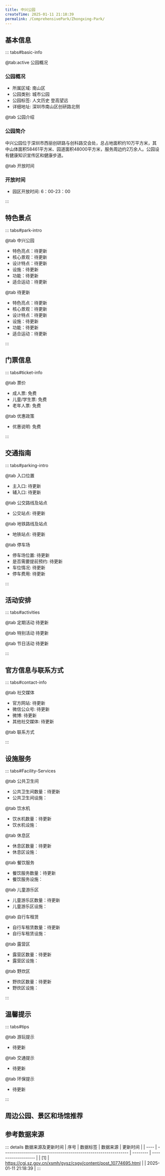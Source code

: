 ```yaml
---
title: 中兴公园
createTime: 2025-01-11 21:18:39
permalink: /ComprehensivePark/Zhongxing-Park/
---
```



<script setup>
import ImageSwiper from '/.vuepress/theme/components/ImageSwiper.vue'
// 轮播图数据
const swiperItems = [
    {
      link: 'https://cgj.sz.gov.cn/img/4/4005/4005709/10774695.jpg',
      title: '中兴公园',
      description: '中兴公园位于深圳市西丽创研路与创科路交会处，总占地面积约10万平方米，其中山体面积58461平方米、园道面积48000平方米，服务周边约2万余人。公园设有健康知识宣传区和健康步道。...',
      author: '深圳政府在线',
      date: '2025/01/11'
      },
  {
      link: 'https://cgj.sz.gov.cn/img/4/4005/4005709/10774695.jpg',
      title: '中兴公园',
      description: '中兴公园位于深圳市西丽创研路与创科路交会处，总占地面积约10万平方米，其中山体面积58461平方米、园道面积48000平方米，服务周边约2万余人。公园设有健康知识宣传区和健康步道。...',
      author: '深圳政府在线',
      date: '2025/01/11'
      }
]
// 配置项
const swiperConfig = {
  height: 500,
  showInfo: true
}
</script>
<!-- 轮播图组件 -->
<ImageSwiper :items="swiperItems" :config="swiperConfig" />



## 基本信息

::: tabs#basic-info

@tab:active 公园概况
### 公园概况
- 所属区域: 南山区
- 公园类别: 城市公园
- 公园标签: 人文历史 登高望远
- 详细地址: 深圳市南山区创研路北侧

@tab 公园介绍
### 公园简介
中兴公园位于深圳市西丽创研路与创科路交会处，总占地面积约10万平方米，其中山体面积58461平方米、园道面积48000平方米，服务周边约2万余人。公园设有健康知识宣传区和健康步道。

@tab 开放时间
### 开放时间
- 园区开放时间: 6：00-23：00

:::

## 特色景点

::: tabs#park-intro

@tab 中兴公园
<ImageCard
image="https://cgj.sz.gov.cn/images/index20230710_1.png"
    title="中兴公园"
    description=""
    date=""
    author="深圳政府在线"
/>


- 特色亮点：待更新
- 核心景观：待更新
- 设计特点：待更新
- 设施：待更新
- 功能：待更新
- 适合运动：待更新

@tab 待更新
<ImageCard
image="https://cgj.sz.gov.cn/images/index20230710_1.png"
    title="中兴公园"
    description=""
    date=""
    author="深圳政府在线"
/>


- 特色亮点：待更新
- 核心景观：待更新
- 设计特点：待更新
- 设施：待更新
- 功能：待更新
- 适合运动：待更新

:::

## 门票信息

::: tabs#ticket-info

@tab 票价
- 成人票: 免费
- 儿童/学生票: 免费
- 老年人票: 免费

@tab 优惠政策
- 优惠说明: 免费

:::

## 交通指南

::: tabs#parking-intro

@tab 入口位置
- 主入口: 待更新
- 辅入口: 待更新

@tab 公交路线及站点
- 公交站点: 待更新

@tab 地铁路线及站点
- 地铁站点: 待更新

@tab 停车场
- 停车场位置: 待更新
- 是否需要提前预约: 待更新
- 车位情况: 待更新
- 停车费用: 待更新

:::

## 活动安排

::: tabs#activities

@tab 定期活动
待更新

@tab 特别活动
待更新

@tab 节日活动
待更新

:::

## 官方信息与联系方式

::: tabs#contact-info

@tab 社交媒体
- 官方网站: 待更新
- 微信公众号: 待更新
- 微博: 待更新
- 其他社交媒体: 待更新

@tab 联系方式

:::

## 设施服务

::: tabs#Facility-Services

@tab 公共卫生间
- 公共卫生间数量：待更新
- 公共卫生间设施：

@tab 饮水机
- 饮水机数量：待更新
- 饮水机设施：

@tab 休息区
- 休息区数量：待更新
- 休息区设施：

@tab 餐饮服务
- 餐饮服务数量：待更新
- 餐饮服务设施：

@tab 儿童游乐区
- 儿童游乐区数量：待更新
- 儿童游乐区设施：

@tab 自行车租赁
- 自行车租赁数量：待更新
- 自行车租赁设施：

@tab 露营区
- 露营区数量：待更新
- 露营区设施：

@tab 野炊区
- 野炊区数量：待更新
- 野炊区设施：

:::

## 温馨提示

::: tabs#tips

@tab 游玩提示
- 待更新

@tab 交通提示
- 待更新

@tab 环保提示
- 待更新

:::

## 周边公园、景区和场馆推荐

<CardGrid>
  <ImageCard
        image="https://cgj.sz.gov.cn/img/4/4005/4005713/10774699.jpg"
        title="桂花路都市公园"
        description="桂花路都市公园是福田区贯彻全市绿化工作大会精神而精心打造的重点民生绿化工程。公园带位于深圳南北城市中心轴线的南端，向西连接红树林保护区，东侧连接福田口岸，全长1.5公里，总面积约10万平方米。"
        href="/ComprehensivePark/Guihua-Road-Urban-Park/"
        author="待更新"
        date="2025/01/02"
      />
      <ImageCard
        image="https://cgj.sz.gov.cn/img/4/4005/4005713/10774699.jpg"
        title="桂花路都市公园"
        description="桂花路都市公园是福田区贯彻全市绿化工作大会精神而精心打造的重点民生绿化工程。公园带位于深圳南北城市中心轴线的南端，向西连接红树林保护区，东侧连接福田口岸，全长1.5公里，总面积约10万平方米。"
        href="/ComprehensivePark/Guihua-Road-Urban-Park/"
        author="待更新"
        date="2025/01/02"
      />
    </CardGrid>


## 参考数据来源

::: details 数据来源及更新时间
| 序号 | 数据标签                                                        | 数据来源 | 更新时间            |
| ---- | --------------------------------------------------------------- | -------- | ------------------- |
| [1]  | https://cgj.sz.gov.cn/xsmh/gysz/csgy/content/post_10774695.html |          | 2025-01-11 21:18:39 |
:::

